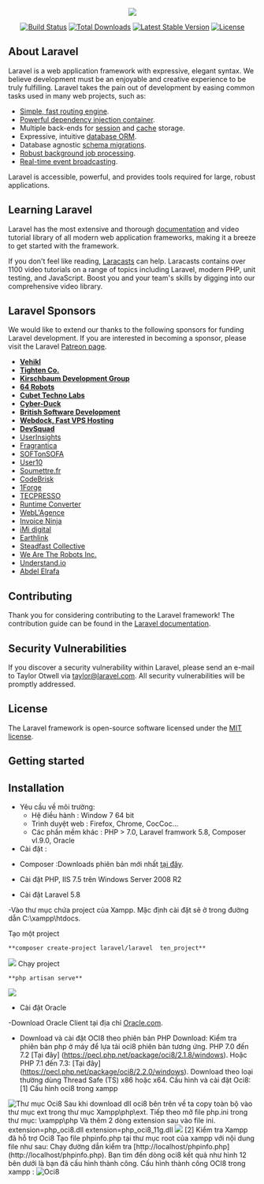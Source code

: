 <p align="center"><img src="https://laravel.com/assets/img/components/logo-laravel.svg"></p>

<p align="center">
<a href="https://travis-ci.org/laravel/framework"><img src="https://travis-ci.org/laravel/framework.svg" alt="Build Status"></a>
<a href="https://packagist.org/packages/laravel/framework"><img src="https://poser.pugx.org/laravel/framework/d/total.svg" alt="Total Downloads"></a>
<a href="https://packagist.org/packages/laravel/framework"><img src="https://poser.pugx.org/laravel/framework/v/stable.svg" alt="Latest Stable Version"></a>
<a href="https://packagist.org/packages/laravel/framework"><img src="https://poser.pugx.org/laravel/framework/license.svg" alt="License"></a>
</p>

## About Laravel

Laravel is a web application framework with expressive, elegant syntax. We believe development must be an enjoyable and creative experience to be truly fulfilling. Laravel takes the pain out of development by easing common tasks used in many web projects, such as:

- [Simple, fast routing engine](https://laravel.com/docs/routing).
- [Powerful dependency injection container](https://laravel.com/docs/container).
- Multiple back-ends for [session](https://laravel.com/docs/session) and [cache](https://laravel.com/docs/cache) storage.
- Expressive, intuitive [database ORM](https://laravel.com/docs/eloquent).
- Database agnostic [schema migrations](https://laravel.com/docs/migrations).
- [Robust background job processing](https://laravel.com/docs/queues).
- [Real-time event broadcasting](https://laravel.com/docs/broadcasting).

Laravel is accessible, powerful, and provides tools required for large, robust applications.

## Learning Laravel

Laravel has the most extensive and thorough [documentation](https://laravel.com/docs) and video tutorial library of all modern web application frameworks, making it a breeze to get started with the framework.

If you don't feel like reading, [Laracasts](https://laracasts.com) can help. Laracasts contains over 1100 video tutorials on a range of topics including Laravel, modern PHP, unit testing, and JavaScript. Boost you and your team's skills by digging into our comprehensive video library.

## Laravel Sponsors

We would like to extend our thanks to the following sponsors for funding Laravel development. If you are interested in becoming a sponsor, please visit the Laravel [Patreon page](https://patreon.com/taylorotwell).

- **[Vehikl](https://vehikl.com/)**
- **[Tighten Co.](https://tighten.co)**
- **[Kirschbaum Development Group](https://kirschbaumdevelopment.com)**
- **[64 Robots](https://64robots.com)**
- **[Cubet Techno Labs](https://cubettech.com)**
- **[Cyber-Duck](https://cyber-duck.co.uk)**
- **[British Software Development](https://www.britishsoftware.co)**
- **[Webdock, Fast VPS Hosting](https://www.webdock.io/en)**
- **[DevSquad](https://devsquad.com)**
- [UserInsights](https://userinsights.com)
- [Fragrantica](https://www.fragrantica.com)
- [SOFTonSOFA](https://softonsofa.com/)
- [User10](https://user10.com)
- [Soumettre.fr](https://soumettre.fr/)
- [CodeBrisk](https://codebrisk.com)
- [1Forge](https://1forge.com)
- [TECPRESSO](https://tecpresso.co.jp/)
- [Runtime Converter](http://runtimeconverter.com/)
- [WebL'Agence](https://weblagence.com/)
- [Invoice Ninja](https://www.invoiceninja.com)
- [iMi digital](https://www.imi-digital.de/)
- [Earthlink](https://www.earthlink.ro/)
- [Steadfast Collective](https://steadfastcollective.com/)
- [We Are The Robots Inc.](https://watr.mx/)
- [Understand.io](https://www.understand.io/)
- [Abdel Elrafa](https://abdelelrafa.com)

## Contributing

Thank you for considering contributing to the Laravel framework! The contribution guide can be found in the [Laravel documentation](https://laravel.com/docs/contributions).

## Security Vulnerabilities

If you discover a security vulnerability within Laravel, please send an e-mail to Taylor Otwell via [taylor@laravel.com](mailto:taylor@laravel.com). All security vulnerabilities will be promptly addressed.

## License

The Laravel framework is open-source software licensed under the [MIT license](https://opensource.org/licenses/MIT).

## Getting started

## Installation

- Yêu cầu về môi trường: 
	+ Hệ điều hành : Window 7 64 bit
	+ Trình duyệt web : Firefox, Chrome, CocCoc…
	+ Các phần mềm khác : PHP > 7.0, Laravel framwork 5.8, Composer vl.9.0, Oracle
- Cài đặt :

+ Composer :Downloads phiên bản mới nhất [tại đây](https://getcomposer.org/download/).
 
+ Cài đặt PHP, IIS 7.5 trên Windows Server 2008 R2  

+ Cài đặt Laravel 5.8

-Vào thư mục chứa project của Xampp. Mặc định cài đặt sẽ ở trong đường dẫn C:\xampp\htdocs. 

Tạo một project 

	**composer create-project laravel/laravel  ten_project**
<img src="Content/images/Readme/create_project.jpg">
Chạy project 

	**php artisan serve**
<img src="Content/images/Readme/buildingProject.jpg">

+ Cài đặt Oracle 

-Download Oracle Client tại địa chỉ [Oracle.com](http://www.oracle.com/technetwork/database/enterprise-edition/downloads/index.html).
- Download và cài đặt OCI8 theo phiên bản PHP
Download:
Kiểm tra phiên bản php ở máy để lựa tải oci8 phiên bản tương ứng.
PHP 7.0 đến 7.2 [Tại đây] (https://pecl.php.net/package/oci8/2.1.8/windows).
Hoặc
PHP 7.1 đến 7.3: [Tại đây] (https://pecl.php.net/package/oci8/2.2.0/windows).
Download theo loại thường dùng Thread Safe (TS) x86 hoặc x64.
Cấu hình và cài đặt Oci8:
[1] Cấu hình oci8 trong xampp
<img src="Content/images/Readme/Folder_Oci8.png" title="Thư mục Oci8">
Sau khi download dll oci8 bên trên về ta copy toàn bộ vào thư mục ext trong thư mục Xampp\php\ext.
Tiếp theo mở file php.ini trong thư mục: \xampp\php
Và thêm 2 dòng extension sau vào file ini.
extension=php_oci8.dll 
extension=php_oci8_11g.dll
<img src="Content/images/Readme/AddExtensionoci8.png">
[2] Kiểm tra Xampp đã hỗ trợ Oci8
Tạo file phpinfo.php tại thư mục root của xampp với nội dung file như sau:
<?php phpinfo(); ?>
Chạy đường dẫn kiểm tra [http://localhost/phpinfo.php](http://localhost/phpinfo.php).
Bạn tìm đến dòng oci8 kết quả như hình 12 bên dưới là bạn đã cấu hình thành công.
Cấu hình thành công OCI8 trong xampp :
<img src="Content/images/Readme/success.png" title="Oci8">









